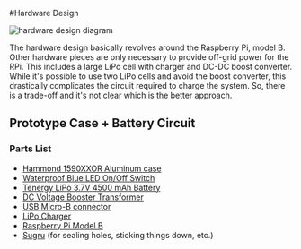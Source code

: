 <!-- Freeki metadata. Do not remove this section!
TITLE: Hardware Design
-->
#Hardware Design

![hardware design diagram](/static/images/freelab/hardware-design.png)

The hardware design basically revolves around the Raspberry Pi, model B. Other hardware pieces are only necessary to provide off-grid power for the RPi. This includes a large LiPo cell with charger and DC-DC boost converter. While it's possible to use two LiPo cells and avoid the boost converter, this drastically complicates the circuit required to charge the system. So, there is a trade-off and it's not clear which is the better approach.

## Prototype Case + Battery Circuit

### Parts List

- [Hammond 1590XXOR Aluminum case](http://amzn.com/B0080GWL8A)
- [Waterproof Blue LED On/Off Switch](http://www.adafruit.com/products/915)
- [Tenergy LiPo 3.7V 4500 mAh Battery](http://is.gd/XldCev)
- [DC Voltage Booster Transformer](http://is.gd/CIk0p2)
- [USB Micro-B connector](http://www.adafruit.com/products/1390)
- [LiPo Charger](https://www.sparkfun.com/products/10217)
- [Raspberry Pi Model B](http://is.gd/SJAygC)
- [Sugru](http://www.adafruit.com/products/436) (for sealing holes, sticking things down, etc.)


